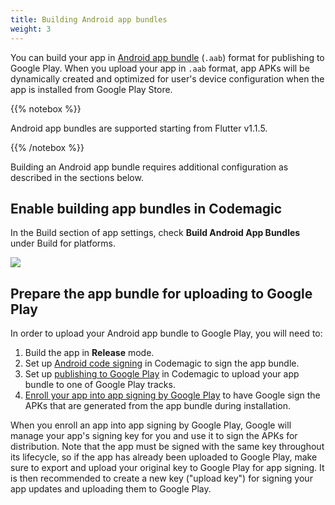 ```yaml
---
title: Building Android app bundles
weight: 3
---
```


You can build your app in [Android app bundle](https://developer.android.com/guide/app-bundle) (`.aab`) format for publishing to Google Play. When you upload your app in `.aab` format, app APKs will be dynamically created and optimized for user's device configuration when the app is installed from Google Play Store.

{{% notebox %}}

Android app bundles are supported starting from Flutter v1.1.5.

{{% /notebox %}}

Building an Android app bundle requires additional configuration as described in the sections below.

## Enable building app bundles in Codemagic

In the Build section of app settings, check **Build Android App Bundles** under Build for platforms.

![](../uploads/androi_app_bundles.PNG)

## Prepare the app bundle for uploading to Google Play

In order to upload your Android app bundle to Google Play, you will need to:

1. Build the app in **Release** mode.
2. Set up [Android code signing](https://docs.codemagic.io/code-signing/android-code-signing/) in Codemagic to sign the app bundle.
3. Set up [publishing to Google Play](https://docs.codemagic.io/publishing/publishing-to-google-play/) in Codemagic to upload your app bundle to one of Google Play tracks.
4. [Enroll your app into app signing by Google Play](https://support.google.com/googleplay/android-developer/answer/7384423) to have Google sign the APKs that are generated from the app bundle during installation.

When you enroll an app into app signing by Google Play, Google will manage your app's signing key for you and use it to sign the APKs for distribution. Note that the app must be signed with the same key throughout its lifecycle, so if the app has already been uploaded to Google Play, make sure to export and upload your original key to Google Play for app signing. It is then recommended to create a new key ("upload key") for signing your app updates and uploading them to Google Play.
